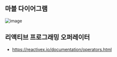 ## 마블 다이어그램
![image](https://user-images.githubusercontent.com/10377550/160290346-0141beae-e41a-4ffc-b232-8d40228a8dd8.png)

## 리액티브 프로그래밍 오퍼레이터
- https://reactivex.io/documentation/operators.html
